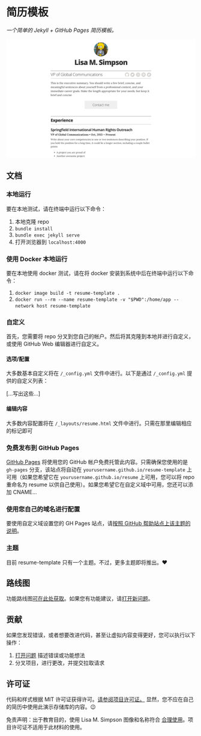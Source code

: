 # 简历模板

*一个简单的 Jekyll + GitHub Pages 简历模板。*

![img](images/screenshot.png)

## 文档

### 本地运行

要在本地测试，请在终端中运行以下命令：

1. 本地克隆 repo
1. `bundle install`
2. `bundle exec jekyll serve`
3. 打开浏览器到 `localhost:4000`

### 使用 Docker 本地运行

要在本地使用 docker 测试，请在将 docker 安装到系统中后在终端中运行以下命令：

1. `docker image build -t resume-template .`
2. `docker run --rm --name resume-template -v "$PWD":/home/app --network host resume-template`

### 自定义

首先，您需要将 repo 分叉到您自己的帐户。然后将其克隆到本地并进行自定义，或使用 GitHub Web 编辑器进行自定义。

#### 选项/配置

大多数基本自定义将在 `/_config.yml` 文件中进行。以下是通过 `/_config.yml` 提供的自定义列表：

[...写出这些...]

#### 编辑内容

大多数内容配置将在 `/_layouts/resume.html` 文件中进行。只需在那里编辑相应的标记即可

### 免费发布到 GitHub Pages

[GitHub Pages](https://pages.github.com/) 将使用您的 GitHub 帐户免费托管此内容。只需确保您使用的是 `gh-pages` 分支，该站点将自动在 `yourusername.github.io/resume-template` 上可用（如果您希望它在 `yourusername.github.io/resume` 上可用，您可以将 repo 重命名为 resume 以供自己使用）。如果您希望它在自定义域中可用，您还可以添加 CNAME...

### 使用您自己的域名进行配置

要使用自定义域设置您的 GH Pages 站点，请[按照 GitHub 帮助站点上该主题的说明](https://help.github.com/articles/setting-up-a-custom-domain-with-github-pages/)。

### 主题

目前 resume-template 只有一个主题。不过，更多主题即将推出。:heart:

## 路线图

功能路线图[可在此处获取](https://github.com/jglovier/resume-template/projects/1)。如果您有功能建议，请[打开新问题](https://github.com/jglovier/resume-template/issues/new)。

## 贡献

如果您发现错误，或者想要改进代码，甚至让虚拟内容变得更好，您可以执行以下操作：

1. [打开问题](https://github.com/jglovier/resume-template/issues/new) 描述错误或功能想法
2. 分叉项目，进行更改，并提交拉取请求

## 许可证

代码和样式根据 MIT 许可证获得许可。[请参阅项目许可证。](许可证) 显然，您不应在自己的简历中使用此演示存储库的内容。:wink:

免责声明：出于教育目的，使用 Lisa M. Simpson 图像和名称符合 [合理使用](https://en.wikipedia.org/wiki/Fair_use)。项目许可证不适用于此材料的使用。